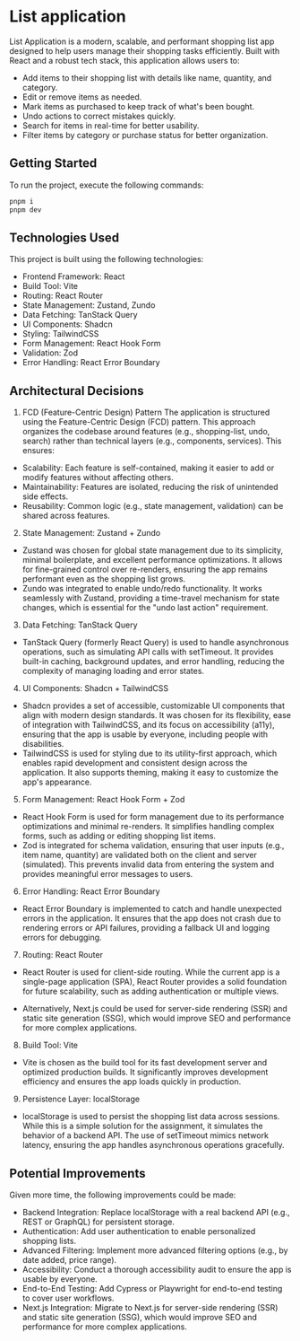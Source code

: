 # List application

List Application is a modern, scalable, and performant shopping list app designed to help users manage their shopping tasks efficiently. Built with React and a robust tech stack, this application allows users to:

- Add items to their shopping list with details like name, quantity, and category.
- Edit or remove items as needed.
- Mark items as purchased to keep track of what's been bought.
- Undo actions to correct mistakes quickly.
- Search for items in real-time for better usability.
- Filter items by category or purchase status for better organization.

## Getting Started

To run the project, execute the following commands:

```bash
pnpm i
pnpm dev
```

## Technologies Used

This project is built using the following technologies:

- Frontend Framework: React
- Build Tool: Vite
- Routing: React Router
- State Management: Zustand, Zundo
- Data Fetching: TanStack Query
- UI Components: Shadcn
- Styling: TailwindCSS
- Form Management: React Hook Form
- Validation: Zod
- Error Handling: React Error Boundary

## Architectural Decisions

1. FCD (Feature-Centric Design) Pattern
   The application is structured using the Feature-Centric Design (FCD) pattern. This approach organizes the codebase around features (e.g., shopping-list, undo, search) rather than technical layers (e.g., components, services). This ensures:

- Scalability: Each feature is self-contained, making it easier to add or modify features without affecting others.
- Maintainability: Features are isolated, reducing the risk of unintended side effects.
- Reusability: Common logic (e.g., state management, validation) can be shared across features.

2. State Management: Zustand + Zundo

- Zustand was chosen for global state management due to its simplicity, minimal boilerplate, and excellent performance optimizations. It allows for fine-grained control over re-renders, ensuring the app remains performant even as the shopping list grows.
- Zundo was integrated to enable undo/redo functionality. It works seamlessly with Zustand, providing a time-travel mechanism for state changes, which is essential for the "undo last action" requirement.

3. Data Fetching: TanStack Query

- TanStack Query (formerly React Query) is used to handle asynchronous operations, such as simulating API calls with setTimeout. It provides built-in caching, background updates, and error handling, reducing the complexity of managing loading and error states.

4. UI Components: Shadcn + TailwindCSS

- Shadcn provides a set of accessible, customizable UI components that align with modern design standards. It was chosen for its flexibility, ease of integration with TailwindCSS, and its focus on accessibility (a11y), ensuring that the app is usable by everyone, including people with disabilities.
- TailwindCSS is used for styling due to its utility-first approach, which enables rapid development and consistent design across the application. It also supports theming, making it easy to customize the app's appearance.

5. Form Management: React Hook Form + Zod

- React Hook Form is used for form management due to its performance optimizations and minimal re-renders. It simplifies handling complex forms, such as adding or editing shopping list items.
- Zod is integrated for schema validation, ensuring that user inputs (e.g., item name, quantity) are validated both on the client and server (simulated). This prevents invalid data from entering the system and provides meaningful error messages to users.

6. Error Handling: React Error Boundary

- React Error Boundary is implemented to catch and handle unexpected errors in the application. It ensures that the app does not crash due to rendering errors or API failures, providing a fallback UI and logging errors for debugging.

7. Routing: React Router

- React Router is used for client-side routing. While the current app is a single-page application (SPA), React Router provides a solid foundation for future scalability, such as adding authentication or multiple views.

- Alternatively, Next.js could be used for server-side rendering (SSR) and static site generation (SSG), which would improve SEO and performance for more complex applications.

8. Build Tool: Vite

- Vite is chosen as the build tool for its fast development server and optimized production builds. It significantly improves development efficiency and ensures the app loads quickly in production.

9. Persistence Layer: localStorage

- localStorage is used to persist the shopping list data across sessions. While this is a simple solution for the assignment, it simulates the behavior of a backend API. The use of setTimeout mimics network latency, ensuring the app handles asynchronous operations gracefully.

## Potential Improvements

Given more time, the following improvements could be made:

- Backend Integration: Replace localStorage with a real backend API (e.g., REST or GraphQL) for persistent storage.
- Authentication: Add user authentication to enable personalized shopping lists.
- Advanced Filtering: Implement more advanced filtering options (e.g., by date added, price range).
- Accessibility: Conduct a thorough accessibility audit to ensure the app is usable by everyone.
- End-to-End Testing: Add Cypress or Playwright for end-to-end testing to cover user workflows.
- Next.js Integration: Migrate to Next.js for server-side rendering (SSR) and static site generation (SSG), which would improve SEO and performance for more complex applications.
